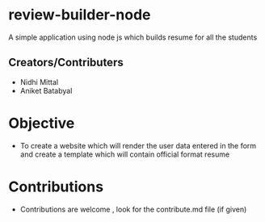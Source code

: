 # review-builder-node
A simple application using node js which builds resume for all the students

## Creators/Contributers
* Nidhi Mittal
* Aniket Batabyal

# Objective

* To create a website which will render the user data entered in the form and create a template which will contain official format resume

# Contributions 

* Contributions are welcome , look for the contribute.md file (if given)
